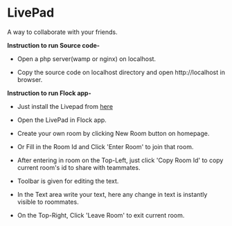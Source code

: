 # LivePad
A way to collaborate with your friends.

**Instruction to run Source code-**

- Open a php server(wamp or nginx) on localhost.

- Copy the source code on localhost directory and open http://localhost in browser.

**Instruction to run Flock app-**

- Just install the Livepad from <a href='https://apps.flock.co/97e132e3-6604-4d08-ba60-283cea1c8e99'>here</a>
 
- Open the LivePad in Flock app.

- Create your own room by clicking New Room button on homepage.

- Or Fill in the Room Id and Click 'Enter Room' to join that room.

- After entering in room on the Top-Left, just click 'Copy Room Id' to copy current room's id to share with teammates.

- Toolbar is given for editing the text.

- In the Text area write your text, here any change in text is instantly visible to roommates.

- On the Top-Right, Click 'Leave Room' to exit current room.

